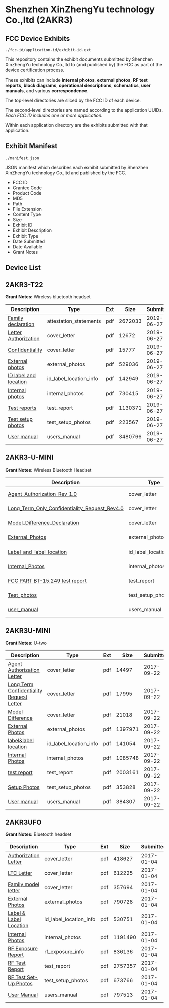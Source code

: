 # Shenzhen XinZhengYu technology Co.,ltd (2AKR3)
## FCC Device Exhibits

```
./fcc-id/application-id/exhibit-id.ext
```

This repository contains the exhibit documents submitted by Shenzhen XinZhengYu technology Co.,ltd to (and published by) the FCC as part of the device certification process.

These exhibits can include **internal photos**, **external photos**, **RF test reports**, **block diagrams**, **operational descriptions**, **schematics**, **user manuals**, and various **correspondence**.

The top-level directories are sliced by the FCC ID of each device.

The second-level directories are named according to the application UUIDs. *Each FCC ID includes one or more application.*

Within each application directory are the exhibits submitted with that application. 

## Exhibit Manifest

```
./manifest.json
```

JSON manifest which describes each exhibit submitted by Shenzhen XinZhengYu technology Co.,ltd and published by the FCC.

- FCC ID
- Grantee Code
- Product Code
- MD5
- Path
- File Extension
- Content Type
- Size
- Exhibit ID
- Exhibit Description
- Exhibit Type
- Date Submitted
- Date Available
- Grant Notes

## Device List
## 2AKR3-T22
**Grant Notes:** Wireless bluetooth headset

| Description | Type | Ext | Size | Submitted | Available |
| ----------- | ---- | --- | ---- | --------- | --------- |
| [Family declaration](2AKR3-T22/8d38e7f1cc805b532f57922cecbf6863/4335347.pdf) | attestation_statements | pdf | 2672033 | 2019-06-27 | 2019-06-27 |
| [Letter Authorization](2AKR3-T22/8d38e7f1cc805b532f57922cecbf6863/4335336.pdf) | cover_letter | pdf | 12672 | 2019-06-27 | 2019-06-27 |
| [Confidentiality](2AKR3-T22/8d38e7f1cc805b532f57922cecbf6863/4335337.pdf) | cover_letter | pdf | 15777 | 2019-06-27 | 2019-06-27 |
| [External photos](2AKR3-T22/8d38e7f1cc805b532f57922cecbf6863/4335338.pdf) | external_photos | pdf | 529036 | 2019-06-27 | 2019-06-27 |
| [ID label and location](2AKR3-T22/8d38e7f1cc805b532f57922cecbf6863/4335340.pdf) | id_label_location_info | pdf | 142949 | 2019-06-27 | 2019-06-27 |
| [Internal photos](2AKR3-T22/8d38e7f1cc805b532f57922cecbf6863/4335339.pdf) | internal_photos | pdf | 730415 | 2019-06-27 | 2019-06-27 |
| [Test reports](2AKR3-T22/8d38e7f1cc805b532f57922cecbf6863/4335344.pdf) | test_report | pdf | 1130371 | 2019-06-27 | 2019-06-27 |
| [Test setup photos](2AKR3-T22/8d38e7f1cc805b532f57922cecbf6863/4335345.pdf) | test_setup_photos | pdf | 223567 | 2019-06-27 | 2019-06-27 |
| [User manual](2AKR3-T22/8d38e7f1cc805b532f57922cecbf6863/4335346.pdf) | users_manual | pdf | 3480766 | 2019-06-27 | 2019-06-27 |
## 2AKR3-U-MINI
**Grant Notes:** Wireless Bluetooth Headset

| Description | Type | Ext | Size | Submitted | Available |
| ----------- | ---- | --- | ---- | --------- | --------- |
| [Agent_Authorization_Rev_1.0](2AKR3-U-MINI/9d5d6af2a05680139f9f513e26e6b18e/4099956.pdf) | cover_letter | pdf | 14752 | 2018-12-09 | 2018-12-09 |
| [Long_Term_Only_Confidentiality_Request_Rev4.0](2AKR3-U-MINI/9d5d6af2a05680139f9f513e26e6b18e/4099958.pdf) | cover_letter | pdf | 15174 | 2018-12-09 | 2018-12-09 |
| [Model_Difference_Declaration](2AKR3-U-MINI/9d5d6af2a05680139f9f513e26e6b18e/4099960.pdf) | cover_letter | pdf | 2079678 | 2018-12-09 | 2018-12-09 |
| [External_Photos](2AKR3-U-MINI/9d5d6af2a05680139f9f513e26e6b18e/4099953.pdf) | external_photos | pdf | 626456 | 2018-12-09 | 2018-12-09 |
| [Label_and_label_location](2AKR3-U-MINI/9d5d6af2a05680139f9f513e26e6b18e/4099959.pdf) | id_label_location_info | pdf | 108716 | 2018-12-09 | 2018-12-09 |
| [Internal_Photos](2AKR3-U-MINI/9d5d6af2a05680139f9f513e26e6b18e/4099954.pdf) | internal_photos | pdf | 418748 | 2018-12-09 | 2018-12-09 |
| [FCC PART BT-15.249 test report](2AKR3-U-MINI/9d5d6af2a05680139f9f513e26e6b18e/4099957.pdf) | test_report | pdf | 1048498 | 2018-12-09 | 2018-12-09 |
| [Test_photos](2AKR3-U-MINI/9d5d6af2a05680139f9f513e26e6b18e/4099952.pdf) | test_setup_photos | pdf | 236516 | 2018-12-09 | 2018-12-09 |
| [user_manual](2AKR3-U-MINI/9d5d6af2a05680139f9f513e26e6b18e/4099955.pdf) | users_manual | pdf | 341945 | 2018-12-09 | 2018-12-09 |
## 2AKR3U-MINI
**Grant Notes:** U-two

| Description | Type | Ext | Size | Submitted | Available |
| ----------- | ---- | --- | ---- | --------- | --------- |
| [Agent Authorization Letter](2AKR3U-MINI/3679c9b710e8db0229deb6cf4d0ffe11/3575223.pdf) | cover_letter | pdf | 14497 | 2017-09-22 | 2017-09-22 |
| [Long Term Confidentiality Request Letter](2AKR3U-MINI/3679c9b710e8db0229deb6cf4d0ffe11/3575228.pdf) | cover_letter | pdf | 17995 | 2017-09-22 | 2017-09-22 |
| [Model Difference](2AKR3U-MINI/3679c9b710e8db0229deb6cf4d0ffe11/3575229.pdf) | cover_letter | pdf | 21018 | 2017-09-22 | 2017-09-22 |
| [External Photos](2AKR3U-MINI/3679c9b710e8db0229deb6cf4d0ffe11/3575225.pdf) | external_photos | pdf | 1397971 | 2017-09-22 | 2017-09-22 |
| [label&label location](2AKR3U-MINI/3679c9b710e8db0229deb6cf4d0ffe11/3575227.pdf) | id_label_location_info | pdf | 141054 | 2017-09-22 | 2017-09-22 |
| [Internal Photos](2AKR3U-MINI/3679c9b710e8db0229deb6cf4d0ffe11/3575226.pdf) | internal_photos | pdf | 1085748 | 2017-09-22 | 2017-09-22 |
| [test report](2AKR3U-MINI/3679c9b710e8db0229deb6cf4d0ffe11/3575222.pdf) | test_report | pdf | 2003161 | 2017-09-22 | 2017-09-22 |
| [Setup Photos](2AKR3U-MINI/3679c9b710e8db0229deb6cf4d0ffe11/3575232.pdf) | test_setup_photos | pdf | 353828 | 2017-09-22 | 2017-09-22 |
| [User manual](2AKR3U-MINI/3679c9b710e8db0229deb6cf4d0ffe11/3575233.pdf) | users_manual | pdf | 384307 | 2017-09-22 | 2017-09-22 |
## 2AKR3UFO
**Grant Notes:** Bluetooth headset

| Description | Type | Ext | Size | Submitted | Available |
| ----------- | ---- | --- | ---- | --------- | --------- |
| [Authorization Letter](2AKR3UFO/343570615744b42f9375df61c86b615c/3245914.pdf) | cover_letter | pdf | 418627 | 2017-01-04 | 2017-01-04 |
| [LTC Letter](2AKR3UFO/343570615744b42f9375df61c86b615c/3245915.pdf) | cover_letter | pdf | 612225 | 2017-01-04 | 2017-01-04 |
| [Family model letter](2AKR3UFO/343570615744b42f9375df61c86b615c/3245916.pdf) | cover_letter | pdf | 357694 | 2017-01-04 | 2017-01-04 |
| [External Photos](2AKR3UFO/343570615744b42f9375df61c86b615c/3245917.pdf) | external_photos | pdf | 790728 | 2017-01-04 | 2017-01-04 |
| [Label & Label Location](2AKR3UFO/343570615744b42f9375df61c86b615c/3245918.pdf) | id_label_location_info | pdf | 530751 | 2017-01-04 | 2017-01-04 |
| [Internal Photos](2AKR3UFO/343570615744b42f9375df61c86b615c/3245919.pdf) | internal_photos | pdf | 1191490 | 2017-01-04 | 2017-01-04 |
| [RF Exposure Report](2AKR3UFO/343570615744b42f9375df61c86b615c/3245921.pdf) | rf_exposure_info | pdf | 836136 | 2017-01-04 | 2017-01-04 |
| [RF Test Report](2AKR3UFO/343570615744b42f9375df61c86b615c/3245923.pdf) | test_report | pdf | 2757357 | 2017-01-04 | 2017-01-04 |
| [RF Test Set-Up Photos](2AKR3UFO/343570615744b42f9375df61c86b615c/3245924.pdf) | test_setup_photos | pdf | 673766 | 2017-01-04 | 2017-01-04 |
| [User Manual](2AKR3UFO/343570615744b42f9375df61c86b615c/3245925.pdf) | users_manual | pdf | 797513 | 2017-01-04 | 2017-01-04 |
